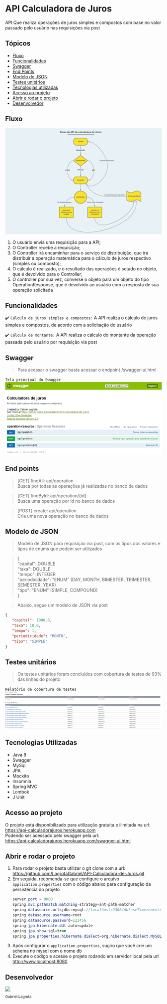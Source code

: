 # API Calculadora de Juros
API Que realiza operações de juros simples e compostos com base no valor passado pelo usuário nas requisições via post

## Tópicos

- [Fluxo](#fluxo)
- [Funcionalidades](#funcionalidades)
- [Swagger](#swagger)
- [End Points](#end-points)
- [Modelo de JSON](#modelo-de-json)
- [Testes unitários](#testes-unitários)
- [Tecnologias utilizadas](#tecnologias-utilizadas)
- [Acesso ao projeto](#acesso-ao-projeto)
- [Abrir e rodar o projeto](#abrir-e-rodar-o-projeto)
- [Desenvolvedor](#desenvolvedor)

## Fluxo
![](fluxograma.png)
1. O usuário envia uma requisição para a API;
2. O Controller recebe a requisição;
3. O Controller irá encaminhar para o serviço de distribuição, que irá distribuir a operação matemática para o cálculo
de juros respectivo (simples ou composto);
4. O cálculo é realizado, e o resultado das operações é setado no objeto, que é devolvido para o Controller;
5. O controller por sua vez, converse o objeto para um objeto do tipo OperationResponse, que é devolvido ao usuário com
a resposta de sua operação solicitada

## Funcionalidades

:heavy_check_mark: `Cálculo de juros simples e compostos:` A API realiza o cálculo de juros simples e compostos, de acordo com a
solicitação do usuário

:heavy_check_mark: `Cálculo de montante:` A API realiza o cálculo do montante da operação passada pelo usuário por requisição via post

## Swagger

> Para acessar o swagger basta acessar o endpoint /swagger-ui.html

`Tela principal do Swagger`
![](swaggerprincipal.png)

## End points

> [GET] findAll: api/operation<br>
Busca por todas as operações já realizadas no banco de dados

> [GET] findById: api/operation/{id}<br>
Busca uma operação por id no banco de dados 

> [POST] create: api/operation<br>
> Cria uma nova operação no banco de dados

## Modelo de JSON

> Modelo de JSON para requisição via post, com os tipos dos valores e tipos de enums que podem ser utilizados

>{ <br>
> "capital": DOUBLE <br>
> "taxa": DOUBLE <br>
> "tempo": INTEGER <br>
> "periodicidade": "ENUM" (DAY, MONTH, BIMESTER, TRIMESTER, SEMESTER, YEAR) <br>
> "tipo": "ENUM" (SIMPLE, COMPOUND) <br>
> }

> Abaixo, segue um modelo de JSON via post

```json
{
   "capital": 1000.0,
   "taxa": 10.0,
   "tempo": 1,
   "periodicidade": "MONTH",
   "tipo": "SIMPLE"
}
```

## Testes unitários

> Os testes unitários foram concluídos com cobertura de testes de 93% das linhas do projeto

`Relatório de cobertura de testes`
![](coberturas.png)

## Tecnologias Utilizadas

- Java 8
- Swagger
- MySql
- JPA
- Mockito
- Insomnia
- Spring MVC
- Lombok
- J Unit

## Acesso ao projeto
O projeto está disponibilizado para utilização gratuita e ilimitada na url:<br>
https://api-calculadorajuros.herokuapp.com <br>
Podendo ser acessado pelo swagger pela url: <br>
https://api-calculadorajuros.herokuapp.com/swagger-ui.html


## Abrir e rodar o projeto
1. Para rodar o projeto basta utilizar o git clone com a url:<br>https://github.com/LagrotaGabriel/API-Calculadora-de-Juros.git
2. Em seguida, recomenda-se que configure o arquivo `application.properties` com o código abaixo para configuração da persistência do projeto
   ```java 
   server.port = 8080
   spring.mvc.pathmatch.matching-strategy=ant-path-matcher
   spring.datasource.url=jdbc:mysql://localhost:3306/db?useTimezone=true&serverTimezone=UTC
   spring.datasource.username=root
   spring.datasource.password=123456
   spring.jpa.hibernate.ddl-auto=update
   spring.jpa.show-sql=true
   spring.jpa.properties.hibernate.dialect=org.hibernate.dialect.MySQL5InnoDBDialect
3. Após configurar o `application.properties`, sugiro que você crie um schema no mysql com o nome db
4. Execute o código e acesse o projeto rodando em servidor local pela url http://www.localhost:8080

## Desenvolvedor
[<img src="https://avatars.githubusercontent.com/u/95034068?s=400&u=e6564e30a8bb550bd02aac95951f4e0dff78fc48&v=4" width=115><br><sub>Gabriel Lagrota</sub>](https://github.com/LagrotaGabriel)